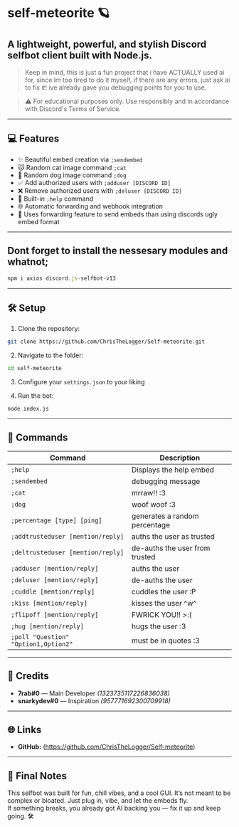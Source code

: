# self-meteorite 🪐

## A lightweight, powerful, and stylish Discord selfbot client built with Node.js.

> Keep in mind, this is just a fun project that i have ACTUALLY used ai for, since im too tired to do it myself, if there are any errors, just ask ai to fix it! ive already gave you debugging points for you to use.

> ⚠️ For educational purposes only. Use responsibly and in accordance with Discord's Terms of Service.

---

## 💻 Features

- ✨ Beautiful embed creation via `;sendembed`
- 🐱 Random cat image command `;cat`
- 🐶 Random dog image command `;dog`
- ✅ Add authorized users with `;adduser [DISCORD ID]`
- ❌ Remove authorized users with `;deluser [DISCORD ID]`
- 📖 Built-in `;help` command
- 🌐 Automatic forwarding and webhook integration
- 💬 Uses forwarding feature to send embeds than using discords ugly embed format

---

## Dont forget to install the nessesary modules and whatnot;
```js
npm i axios discord.js-selfbot-v13
```

---

## 🛠️ Setup

1. Clone the repository:
```bash
git clone https://github.com/ChrisTheLogger/Self-meteorite.git
```

2. Navigate to the folder:
```bash
cd self-meteorite
```

3. Configure your `settings.json` to your liking

4. Run the bot:
```bash
node index.js
```

---

## 💌 Commands

| Command                     | Description                                            |
|----------------------------|--------------------------------------------------------|
| `;help`                    | Displays the help embed                                |
| `;sendembed`               | debugging message                 |
| `;cat`                     | mrraw!! :3                           |
| `;dog`                     | woof woof :3                           |
| `;percentage [type] [ping]`| generates a random percentage      |
| `;addtrusteduser [mention/reply]` | auths the user as trusted             |
| `;deltrusteduser [mention/reply]` | de-auths the user from trusted             |
| `;adduser [mention/reply]` | auths the user             |
| `;deluser [mention/reply]` | de-auths the user             |
| `;cuddle [mention/reply]`  | cuddles the user :P              |
| `;kiss [mention/reply]`    | kisses the user ^w^                |
| `;flipoff [mention/reply]` | FWRICK YOU!! >:(            |
| `;hug [mention/reply]`     | hugs the user :3                |
| `;poll "Question" "Option1,Option2"`     | must be in quotes :3                |

---

## 👑 Credits

- **7rab#0** — Main Developer *(1323735117226836038)*  
- **snarkydev#0** — Inspiration *(957771692300709918)*  
---

## 🌐 Links

- **GitHub:** (https://github.com/ChrisTheLogger/Self-meteorite)

---

## 🧠 Final Notes

This selfbot was built for fun, chill vibes, and a cool GUI. It’s not meant to be complex or bloated. Just plug in, vibe, and let the embeds fly.  
If something breaks, you already got AI backing you — fix it up and keep going. 🛠️
